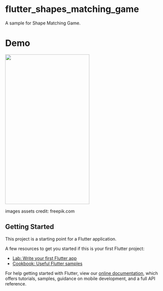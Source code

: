 # flutter_shapes_matching_game

A sample for Shape Matching Game.

# Demo
<img height="480px" width="270px" src="https://raw.githubusercontent.com/phamtung1/flutter-shape-matching-game/master/screenshots/demo1.gif">

images assets credit: freepik.com
## Getting Started

This project is a starting point for a Flutter application.

A few resources to get you started if this is your first Flutter project:

- [Lab: Write your first Flutter app](https://flutter.dev/docs/get-started/codelab)
- [Cookbook: Useful Flutter samples](https://flutter.dev/docs/cookbook)

For help getting started with Flutter, view our
[online documentation](https://flutter.dev/docs), which offers tutorials,
samples, guidance on mobile development, and a full API reference.
